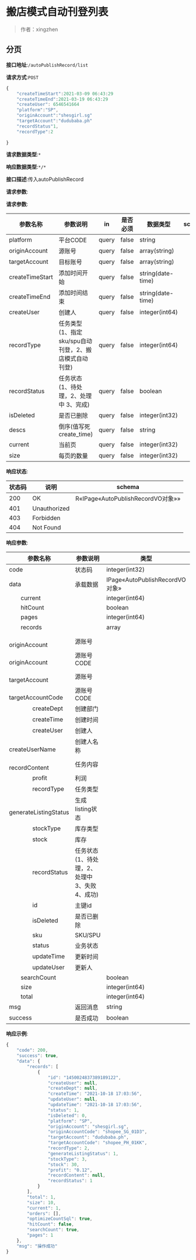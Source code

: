 # 搬店模式自动刊登列表

> 作者：xingzhen

## 分页


**接口地址**:`/autoPublishRecord/list`


**请求方式**:`POST`
```javascript
{
    "createTimeStart":2021-03-09 06:43:29
	"createTimeEnd":2021-03-19 06:43:29
    "createUser": 6546541664
	"platform":"SP",
	"originAccount":"shesgirl.sg"
	"targetAccount":"dudubaba.ph"
	"recordStatus"1,
	"recordType":2
	
}
```

**请求数据类型**:`*`


**响应数据类型**:`*/*`


**接口描述**:传入autoPublishRecord


**请求参数**:


**请求参数**:


| 参数名称 | 参数说明 | in    | 是否必须 | 数据类型 | schema |
| -------- | -------- | ----- | -------- | -------- | ------ |
|platform|平台CODE|query|false|string||
|originAccount|源账号|query|false|array(string)||
|targetAccount|目标账号|query|false|array(string)||
|createTimeStart|添加时间开始|query|false|string(date-time)|
|createTimeEnd|添加时间结束|query|false|string(date-time)|
|createUser|创建人|query|false|integer(int64)||
|recordType|任务类型(1、指定sku/spu自动刊登，2、搬店模式自动刊登)|query|false|integer(int64)||
|recordStatus|任务状态(1、待处理，2、处理中 3、完成)|query|false|boolean||
|isDeleted|是否已删除|query|false|integer(int32)||
|descs|倒序(值写死 create_time)|query|false|string|
|current|当前页|query|false|integer(int32)||
|size|每页的数量|query|false|integer(int32)||

**响应状态**:


| 状态码 | 说明 | schema |
| -------- | -------- | ----- | 
|200|OK|R«IPage«AutoPublishRecordVO对象»»|
|401|Unauthorized||
|403|Forbidden||
|404|Not Found||


**响应参数**:


| 参数名称 | 参数说明 | 类型 | schema |
| -------- | -------- | ----- |----- |
|code|状态码|integer(int32)|integer(int32)|
|data|承载数据|IPage«AutoPublishRecordVO对象»|IPage«AutoPublishRecordVO对象»|
|&emsp;&emsp;current||integer(int64)||
|&emsp;&emsp;hitCount||boolean||
|&emsp;&emsp;pages||integer(int64)||
|&emsp;&emsp;records||array|AutoPublishVO对象|
|&emsp;&emsp;&emsp;&emsp;originAccount|源账号||false|string||
|&emsp;&emsp;&emsp;&emsp;originAccount|源账号CODE||false|string||
|&emsp;&emsp;&emsp;&emsp;targetAccount|源账号||false|string||
|&emsp;&emsp;&emsp;&emsp;targetAccountCode|源账号CODE||false|string||
|&emsp;&emsp;&emsp;&emsp;createDept|创建部门||false|integer(int64)||
|&emsp;&emsp;&emsp;&emsp;createTime|创建时间||false|string(date-time)||
|&emsp;&emsp;&emsp;&emsp;createUser|创建人||false|integer(int64)||
|&emsp;&emsp;&emsp;&emsp;createUserName|创建人名称||false|string(int64)||
|&emsp;&emsp;&emsp;&emsp;recordContent|任务内容||false|string||
|&emsp;&emsp;&emsp;&emsp;profit|利润||false|double||
|&emsp;&emsp;&emsp;&emsp;recordType|任务类型||false|int||
|&emsp;&emsp;&emsp;&emsp;generateListingStatus|生成listing状态||false|int||
|&emsp;&emsp;&emsp;&emsp;stockType|库存类型||false|int||
|&emsp;&emsp;&emsp;&emsp;stock|库存||false|int||
|&emsp;&emsp;&emsp;&emsp;recordStatus|任务状态(1、待处理，2、处理中 3、失败  4、成功)||false|boolean||
|&emsp;&emsp;&emsp;&emsp;id|主键id||false|integer(int64)||
|&emsp;&emsp;&emsp;&emsp;isDeleted|是否已删除||false|integer(int32)||
|&emsp;&emsp;&emsp;&emsp;sku|SKU/SPU||false|string||
|&emsp;&emsp;&emsp;&emsp;status|业务状态||false|integer(int32)||
|&emsp;&emsp;&emsp;&emsp;updateTime|更新时间||false|string(date-time)||
|&emsp;&emsp;&emsp;&emsp;updateUser|更新人||false|integer(int64)||
|&emsp;&emsp;searchCount||boolean||
|&emsp;&emsp;size||integer(int64)||
|&emsp;&emsp;total||integer(int64)||
|msg|返回消息|string||
|success|是否成功|boolean||


**响应示例**:
```javascript
{
    "code": 200,
    "success": true,
    "data": {
        "records": [
            {
                "id": "1450024837389189122",
                "createUser": null,
                "createDept": null,
                "createTime": "2021-10-18 17:03:56",
                "updateUser": null,
                "updateTime": "2021-10-18 17:03:56",
                "status": 1,
                "isDeleted": 0,
                "platform": "SP",
                "originAccount": "shesgirl.sg",
                "originAccountCode": "shopee_SG_01D3",
                "targetAccount": "dudubaba.ph",
                "targetAccountCode": "shopee_PH_01KK",
                "recordType": 2,
                "generateListingStatus": 1,
                "stockType": 3,
                "stock": 30,
                "profit": "0.12",
                "recordContent": null,
                "recordStatus": 1
            }
        ],
        "total": 1,
        "size": 10,
        "current": 1,
        "orders": [],
        "optimizeCountSql": true,
        "hitCount": false,
        "searchCount": true,
        "pages": 1
    },
    "msg": "操作成功"
}
```